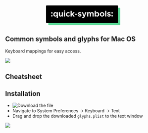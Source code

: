 <p align="center">
<img src="https://raw.githubusercontent.com/thelittlewonder/quicksymbols/docs/logo.png?token=AESWG6ST7SVNPGGVIDVPUSC7GI7UI" alt="Quick Symbols" height="64px"/>
</p>

## Common symbols and glyphs for Mac OS
Keyboard mappings for easy access.

<img src="https://github.com/thelittlewonder/quicksymbols/blob/docs/irl.gif?raw=true"/>

## Cheatsheet

## Installation
* ![Download the file]()
* Navigate to System Preferences → Keyboard → Text 
* Drag and drop the downloaded `glyphs.plist` to the text window
<img src="https://github.com/thelittlewonder/quicksymbols/blob/docs/demo.gif?raw=true"/>
